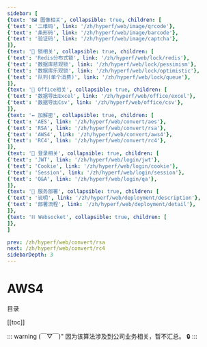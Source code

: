 ```yaml
---
sidebar: [
{text: '🖼 图像相关', collapsible: true, children: [
{'text': '二维码', link: '/zh/hyperf/web/image/qrcode'},
{'text': '条形码', link: '/zh/hyperf/web/image/barcode'},
{'text': '验证码', link: '/zh/hyperf/web/image/captcha'},
]},
{text: '🔐 锁相关', collapsible: true, children: [
{'text': 'Redis分布式锁', link: '/zh/hyperf/web/lock/redis'},
{'text': '数据库悲观锁', link: '/zh/hyperf/web/lock/pessimism'},
{'text': '数据库乐观锁', link: '/zh/hyperf/web/lock/optimistic'},
{'text': '队列(单个消费)', link: '/zh/hyperf/web/lock/queue'},
]},
{text: '🏢 Office相关', collapsible: true, children: [
{'text': '数据导出Excel', link: '/zh/hyperf/web/office/excel'},
{'text': '数据导出Csv', link: '/zh/hyperf/web/office/csv'},
]},
{text: '↔️ 加解密', collapsible: true, children: [
{'text': 'AES', link: '/zh/hyperf/web/convert/aes'},
{'text': 'RSA', link: '/zh/hyperf/web/convert/rsa'},
{'text': 'AWS4', link: '/zh/hyperf/web/convert/aws4'},
{'text': 'RC4', link: '/zh/hyperf/web/convert/rc4'},
]},
{text: '🍪 登录相关', collapsible: true, children: [
{'text': 'JWT', link: '/zh/hyperf/web/login/jwt'},
{'text': 'Cookie', link: '/zh/hyperf/web/login/cookie'},
{'text': 'Session', link: '/zh/hyperf/web/login/session'},
{'text': 'Q&A', link: '/zh/hyperf/web/login/qa'},
]},
{text: '📀 服务部署', collapsible: true, children: [
{'text': '说明', link: '/zh/hyperf/web/deployment/description'},
{'text': '部署流程', link: '/zh/hyperf/web/deployment/detail'},
]},
{text: '⛓ Websocket', collapsible: true, children: [
]},
]

prev: /zh/hyperf/web/convert/rsa
next: /zh/hyperf/web/convert/rc4
sidebarDepth: 3
---
```


# AWS4

目录

[[toc]]

::: warning  (￣▽￣)"
因为该算法涉及到公司业务相关，暂不汇总。 :lock:
:::